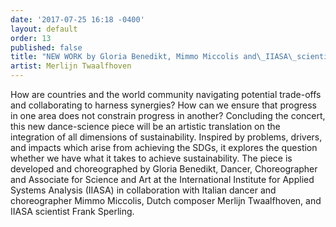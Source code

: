 ```yaml
---
date: '2017-07-25 16:18 -0400'
layout: default
order: 13
published: false
title: "NEW WORK by Gloria Benedikt, Mimmo Miccolis and\_IIASA\_scientists\_translating the complexity of integrated SDGs\_implementation\_into physical movement"
artist: Merlijn Twaalfhoven
---
```

How are countries and the world community navigating potential trade-offs and collaborating to harness synergies? How can we ensure that progress in one area does not constrain progress in another? Concluding the concert, this new dance-science piece will be an artistic translation on the integration of all dimensions of sustainability. Inspired by problems, drivers, and impacts which arise from achieving the SDGs, it explores the question whether we have what it takes to achieve sustainability. The piece is developed and choreographed by Gloria Benedikt, Dancer, Choreographer and Associate for Science and Art at the International Institute for Applied Systems Analysis (IIASA) in collaboration with Italian dancer and choreographer Mimmo Miccolis, Dutch composer Merlijn Twaalfhoven, and IIASA scientist Frank Sperling. 
